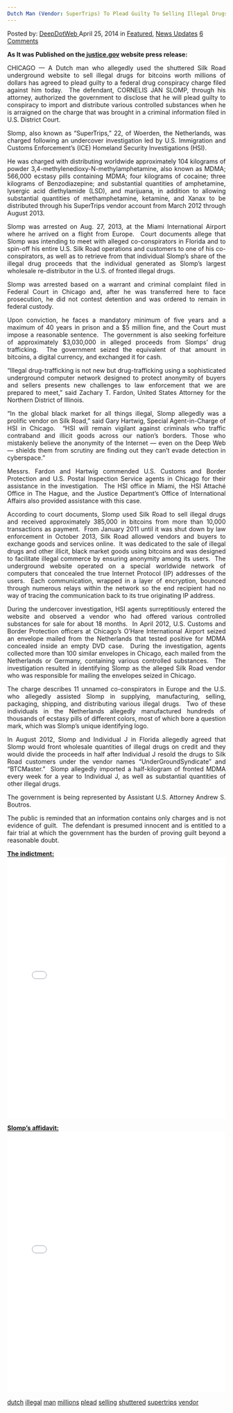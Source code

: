 ```yaml
---
Dutch Man (Vendor: SuperTrips) To Plead Guilty To Selling Illegal Drugs For Millions On Shuttered Silk Road"
---
```

<article class="post-listing post-5121 post type-post status-publish format-standard has-post-thumbnail hentry  tag-dutch tag-guilty tag-illegal tag-man tag-millions tag-plead tag-selling tag-shuttered tag-supertrips tag-vendor">
    <div class="post-inner">
        <span>Posted by: <a href="https://www.deepdotweb.com/author/admin/" title="">DeepDotWeb </a></span>
    <span>April 25, 2014</span>
    <span>in <a href="https://www.deepdotweb.com/category/deepdot-news/" rel="category tag">Featured</a>, <a href="https://www.deepdotweb.com/category/news-updates/" rel="category tag">News Updates</a></span>
    <span><a href="https://www.deepdotweb.com/2014/04/25/dutch-man-vendor-supertrips-plead-guilty-selling-illegal-drugs-millions-shuttered-silk-road/#comments">6 Comments</a></span>
    </p>
    <div class="clear"></div>
    <div class="entry">
    <p><strong>As It was Published on the<a href="http://www.justice.gov/usao/iln/pr/chicago/2014/pr0424_01.html"> justice.gov</a> website press release:</strong></p>
    <div align="justify">
    <p>CHICAGO — A Dutch man who allegedly used the shuttered Silk Road underground website to sell illegal drugs for bitcoins worth millions of dollars has agreed to plead guilty to a federal drug conspiracy charge filed against him today.  The defendant, CORNELIS JAN SLOMP, through his attorney, authorized the government to disclose that he will plead guilty to conspiracy to import and distribute various controlled substances when he is arraigned on the charge that was brought in a criminal information filed in U.S. District Court.</p>
    <p>Slomp, also known as “SuperTrips,” 22, of Woerden, the Netherlands, was charged following an undercover investigation led by U.S. Immigration and Customs Enforcement’s (ICE) Homeland Security Investigations (HSI).</p>
    <p>He was charged with distributing worldwide approximately 104 kilograms of powder 3,4-methylenedioxy-N-methylamphetamine, also known as MDMA; 566,000 ecstasy pills containing MDMA; four kilograms of cocaine; three kilograms of Benzodiazepine; and substantial quantities of amphetamine, lysergic acid diethylamide (LSD), and marijuana, in addition to allowing substantial quantities of methamphetamine, ketamine, and Xanax to be distributed through his SuperTrips vendor account from March 2012 through August 2013.</p>
    <p>Slomp was arrested on Aug. 27, 2013, at the Miami International Airport where he arrived on a flight from Europe.  Court documents allege that Slomp was intending to meet with alleged co-conspirators in Florida and to spin-off his entire U.S. Silk Road operations and customers to one of his co-conspirators, as well as to retrieve from that individual Slomp’s share of the illegal drug proceeds that the individual generated as Slomp’s largest wholesale re-distributor in the U.S. of fronted illegal drugs.</p>
    <p>Slomp was arrested based on a warrant and criminal complaint filed in Federal Court in Chicago and, after he was transferred here to face prosecution, he did not contest detention and was ordered to remain in federal custody.</p>
    <p>Upon conviction, he faces a mandatory minimum of five years and a maximum of 40 years in prison and a $5 million fine, and the Court must impose a reasonable sentence.  The government is also seeking forfeiture of approximately $3,030,000 in alleged proceeds from Slomps’ drug trafficking.  The government seized the equivalent of that amount in bitcoins, a digital currency, and exchanged it for cash.</p>
    <p>“Illegal drug-trafficking is not new but drug-trafficking using a sophisticated underground computer network designed to protect anonymity of buyers and sellers presents new challenges to law enforcement that we are prepared to meet,” said Zachary T. Fardon, United States Attorney for the Northern District of Illinois.</p>
    <p>“In the global black market for all things illegal, Slomp allegedly was a prolific vendor on Silk Road,” said Gary Hartwig, Special Agent-in-Charge of HSI in Chicago.  “HSI will remain vigilant against criminals who traffic contraband and illicit goods across our nation’s borders. Those who mistakenly believe the anonymity of the Internet ― even on the Deep Web ― shields them from scrutiny are finding out they can’t evade detection in cyberspace.”</p>
    <p>Messrs. Fardon and Hartwig commended U.S. Customs and Border Protection and U.S. Postal Inspection Service agents in Chicago for their assistance in the investigation.  The HSI office in Miami, the HSI Attaché Office in The Hague, and the Justice Department’s Office of International Affairs also provided assistance with this case.</p>
    <p>According to court documents, Slomp used Silk Road to sell illegal drugs and received approximately 385,000 in bitcoins from more than 10,000 transactions as payment.  From January 2011 until it was shut down by law enforcement in October 2013, Silk Road allowed vendors and buyers to exchange goods and services online.  It was dedicated to the sale of illegal drugs and other illicit, black market goods using bitcoins and was designed to facilitate illegal commerce by ensuring anonymity among its users.  The underground website operated on a special worldwide network of computers that concealed the true Internet Protocol (IP) addresses of the users.  Each communication, wrapped in a layer of encryption, bounced through numerous relays within the network so the end recipient had no way of tracing the communication back to its true originating IP address.</p>
    <p>During the undercover investigation, HSI agents surreptitiously entered the website and observed a vendor who had offered various controlled substances for sale for about 18 months.  In April 2012, U.S. Customs and Border Protection officers at Chicago’s O’Hare International Airport seized an envelope mailed from the Netherlands that tested positive for MDMA concealed inside an empty DVD case.  During the investigation, agents collected more than 100 similar envelopes in Chicago, each mailed from the Netherlands or Germany, containing various controlled substances.  The investigation resulted in identifying Slomp as the alleged Silk Road vendor who was responsible for mailing the envelopes seized in Chicago.</p>
    <p>The charge describes 11 unnamed co-conspirators in Europe and the U.S. who allegedly assisted Slomp in supplying, manufacturing, selling, packaging, shipping, and distributing various illegal drugs.  Two of these individuals in the Netherlands allegedly manufactured hundreds of thousands of ecstasy pills of different colors, most of which bore a question mark, which was Slomp’s unique identifying logo.</p>
    <p>In August 2012, Slomp and Individual J in Florida allegedly agreed that Slomp would front wholesale quantities of illegal drugs on credit and they would divide the proceeds in half after Individual J resold the drugs to Silk Road customers under the vendor names “UnderGroundSyndicate” and “BTCMaster.”  Slomp allegedly imported a half-kilogram of fronted MDMA every week for a year to Individual J, as well as substantial quantities of other illegal drugs.</p>
    <p>The government is being represented by Assistant U.S. Attorney Andrew S. Boutros.</p>
    <p>The public is reminded that an information contains only charges and is not evidence of guilt.  The defendant is presumed innocent and is entitled to a fair trial at which the government has the burden of proving guilt beyond a reasonable doubt.</p>
    </div>
    <p><span style="text-decoration: underline;"><strong>The indictment:</strong></span><br />
    <iframe id="doc_88652" class="scribd_iframe_embed" src="//www.scribd.com/embeds/220223924/content?start_page=1&amp;view_mode=scroll&amp;show_recommendations=true" width="100%" height="600" frameborder="0" scrolling="no" data-auto-height="false" data-aspect-ratio="undefined"></iframe></p>
    <p><span style="text-decoration: underline;"><strong>Slomp&#8217;s affidavit:</strong></span><br />
    <iframe id="doc_16737" class="scribd_iframe_embed" src="//www.scribd.com/embeds/220231205/content?start_page=1&amp;view_mode=scroll&amp;show_recommendations=true" width="100%" height="600" frameborder="0" scrolling="no" data-auto-height="false" data-aspect-ratio="undefined"></iframe></p>
    </div>
     <a href="https://www.deepdotweb.com/tag/dutch/" rel="tag">dutch</a>  <a href="https://www.deepdotweb.com/tag/illegal/" rel="tag">illegal</a> <a href="https://www.deepdotweb.com/tag/man/" rel="tag">man</a> <a href="https://www.deepdotweb.com/tag/millions/" rel="tag">millions</a> <a href="https://www.deepdotweb.com/tag/plead/" rel="tag">plead</a>  <a href="https://www.deepdotweb.com/tag/selling/" rel="tag">selling</a> <a href="https://www.deepdotweb.com/tag/shuttered/" rel="tag">shuttered</a> <a href="https://www.deepdotweb.com/tag/supertrips/" rel="tag">supertrips</a> <a href="https://www.deepdotweb.com/tag/vendor/" rel="tag">vendor</a></span> <span style="display:none" class="updated">2014-04-25</span>
    <div style="display:none" class="vcard author" itemprop="author" itemscope itemtype="http://schema.org/Person"><strong class="fn" itemprop="name">
    
